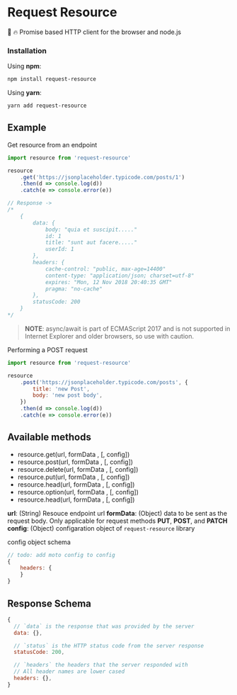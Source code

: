 # Request Resource

🚀 🔥 Promise based HTTP client for the browser and node.js

### Installation

Using **npm**:

```bash
npm install request-resource
```

Using **yarn**:

```bash
yarn add request-resource
```

## Example

Get resource from an endpoint

```js
import resource from 'request-resource'

resource
    .get('https://jsonplaceholder.typicode.com/posts/1')
    .then(d => console.log(d))
    .catch(e => console.error(e))

// Response ->
/*
    {
        data: {
            body: "quia et suscipit....."
            id: 1
            title: "sunt aut facere....."
            userId: 1
        }, 
        headers: {
            cache-control: "public, max-age=14400"
            content-type: "application/json; charset=utf-8"
            expires: "Mon, 12 Nov 2018 20:40:35 GMT"
            pragma: "no-cache"
        }, 
        statusCode: 200
    }
*/
```

> **NOTE**: async/await is part of ECMAScript 2017 and is not supported in Internet Explorer and older browsers, so use with caution.

Performing a POST request

```js
import resource from 'request-resource'

resource
    .post('https://jsonplaceholder.typicode.com/posts', {
        title: 'new Post',
        body: 'new post body',
    })
    .then(d => console.log(d))
    .catch(e => console.error(e))
```

## Available methods

-   resource.get(url, formData , [, config])
-   resource.post(url, formData , [, config])
-   resource.delete(url, formData , [, config])
-   resource.put(url, formData , [, config])
-   resource.head(url, formData , [, config])
-   resource.option(url, formData , [, config])
-   resource.head(url, formData , [, config])

**url**: (String) Resouce endpoint url
**formData**: (Object) data to be sent as the request body. Only applicable for request methods **PUT**, **POST**, and **PATCH**
**config**: (Object) configaration object of `request-resource` library

config object schema

```js
// todo: add moto config to config
{
    headers: {
    }
}
```

## Response Schema

```js
{
  // `data` is the response that was provided by the server
  data: {},

  // `status` is the HTTP status code from the server response
  statusCode: 200,

  // `headers` the headers that the server responded with
  // All header names are lower cased
  headers: {},
}
```
